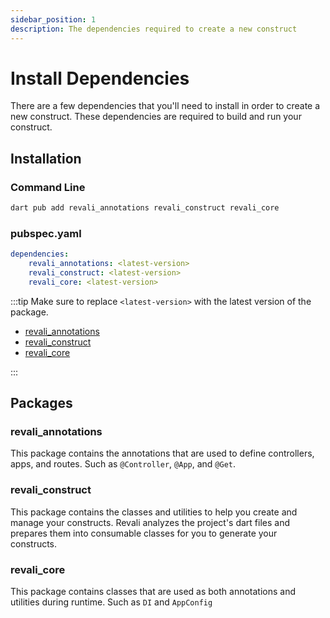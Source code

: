 ```yaml
---
sidebar_position: 1
description: The dependencies required to create a new construct
---
```


# Install Dependencies

There are a few dependencies that you'll need to install in order to create a new construct. These dependencies are required to build and run your construct.

## Installation

### Command Line

```bash
dart pub add revali_annotations revali_construct revali_core
```

### pubspec.yaml

```yaml
dependencies:
    revali_annotations: <latest-version>
    revali_construct: <latest-version>
    revali_core: <latest-version>
```

:::tip
Make sure to replace `<latest-version>` with the latest version of the package.

- [revali_annotations][revali-annotations]
- [revali_construct][revali-construct]
- [revali_core][revali-core]

:::

## Packages

### revali_annotations

This package contains the annotations that are used to define controllers, apps, and routes. Such as `@Controller`, `@App`, and `@Get`.

### revali_construct

This package contains the classes and utilities to help you create and manage your constructs. Revali analyzes the project's dart files and prepares them into consumable classes for you to generate your constructs.

### revali_core

This package contains classes that are used as both annotations and utilities during runtime. Such as `DI` and `AppConfig`

[revali-annotations]: https://pub.dev/packages/revali_annotations
[revali-construct]: https://pub.dev/packages/revali_construct
[revali-core]: https://pub.dev/packages/revali_core
